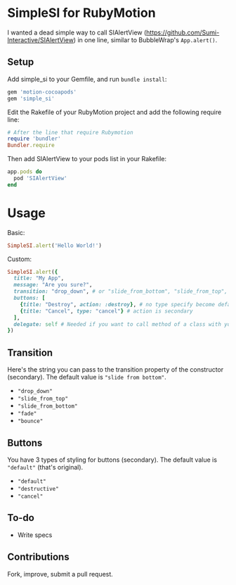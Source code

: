 SimpleSI for RubyMotion
====================

I wanted a dead simple way to call SIAlertView (https://github.com/Sumi-Interactive/SIAlertView) in one line, similar to BubbleWrap's `App.alert()`.

## Setup

Add simple_si to your Gemfile, and run `bundle install`:
```ruby
gem 'motion-cocoapods'
gem 'simple_si'
```

Edit the Rakefile of your RubyMotion project and add the following require line:
```ruby
# After the line that require Rubymotion
require 'bundler'
Bundler.require
```

Then add SIAlertView to your pods list in your Rakefile:
```ruby
app.pods do
  pod 'SIAlertView'
end
```

Usage
==========

Basic:

```ruby
SimpleSI.alert('Hello World!')
```

Custom:
```ruby
SimpleSI.alert({
  title: "My App",
  message: "Are you sure?",
  transition: "drop_down", # or "slide_from_bottom", "slide_from_top", "fade" or "bounce"
  buttons: [
    {title: "Destroy", action: :destroy}, # no type specify become default styling
    {title: "Cancel", type: "cancel"} # action is secondary
  ],
  delegate: self # Needed if you want to call method of a class with your button
})
```

## Transition

Here's the string you can pass to the transition property of the constructor (secondary). The default value is `"slide from bottom"`.

* `"drop_down"`
* `"slide_from_top"`
* `"slide_from_bottom"`
* `"fade"`
* `"bounce"`

## Buttons

You have 3 types of styling for buttons (secondary). The default value is `"default"` (that's original).

* `"default"`
* `"destructive"`
* `"cancel"`

## To-do

* Write specs

## Contributions

Fork, improve, submit a pull request.
